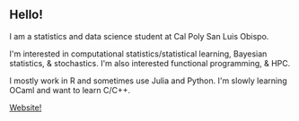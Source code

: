 ## Hello!

I am a statistics and data science student at Cal Poly San Luis Obispo.

I'm interested in computational statistics/statistical learning, Bayesian statistics, & stochastics. I'm also interested functional programming, & HPC.

I mostly work in R and sometimes use Julia and Python. I'm slowly learning OCaml and want to learn C/C++.

[Website!](https://www.visruth.com)
